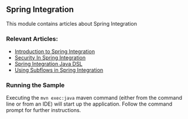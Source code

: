 ## Spring Integration

This module contains articles about Spring Integration

### Relevant Articles:
- [Introduction to Spring Integration](https://www.baeldung.com/spring-integration)
- [Security In Spring Integration](https://www.baeldung.com/spring-integration-security)
- [Spring Integration Java DSL](https://www.baeldung.com/spring-integration-java-dsl)
- [Using Subflows in Spring Integration](https://www.baeldung.com/spring-integration-subflows)

### Running the Sample
Executing the `mvn exec:java` maven command (either from the command line or from an IDE) will start up the application. Follow the command prompt for further instructions.
